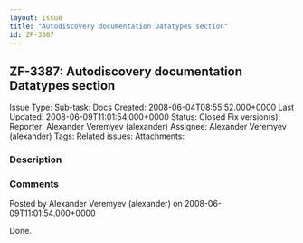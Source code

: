 ```yaml
---
layout: issue
title: "Autodiscovery documentation Datatypes section"
id: ZF-3387
---
```


ZF-3387: Autodiscovery documentation Datatypes section
------------------------------------------------------

 Issue Type: Sub-task: Docs Created: 2008-06-04T08:55:52.000+0000 Last Updated: 2008-06-09T11:01:54.000+0000 Status: Closed Fix version(s): 
 Reporter:  Alexander Veremyev (alexander)  Assignee:  Alexander Veremyev (alexander)  Tags: 
 Related issues: 
 Attachments: 
### Description

 

 

### Comments

Posted by Alexander Veremyev (alexander) on 2008-06-09T11:01:54.000+0000

Done.

 

 